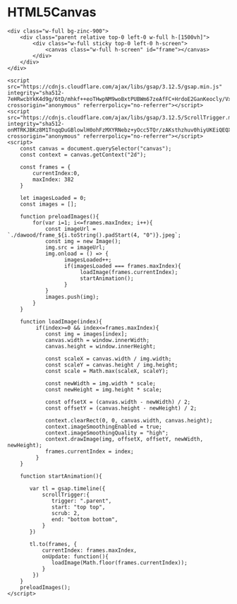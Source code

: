 # HTML5Canvas

<!DOCTYPE html>
<html lang="en">

<head>
    <meta charset="UTF-8">
    <meta name="viewport" content="width=device-width, initial-scale=1.0">
    <title>Canvas Animation</title>
    <script src="https://cdn.tailwindcss.com"></script>
</head>

<body>
    
    <div class="w-full bg-zinc-900">
        <div class="parent relative top-0 left-0 w-full h-[1500vh]">
            <div class="w-full sticky top-0 left-0 h-screen">
                <canvas class="w-full h-screen" id="frame"></canvas>
            </div>
        </div>
    </div>

    <script src="https://cdnjs.cloudflare.com/ajax/libs/gsap/3.12.5/gsap.min.js" integrity="sha512-7eHRwcbYkK4d9g/6tD/mhkf++eoTHwpNM9woBxtPUBWm67zeAfFC+HrdoE2GanKeocly/VxeLvIqwvCdk7qScg==" crossorigin="anonymous" referrerpolicy="no-referrer"></script>
    <script src="https://cdnjs.cloudflare.com/ajax/libs/gsap/3.12.5/ScrollTrigger.min.js" integrity="sha512-onMTRKJBKz8M1TnqqDuGBlowlH0ohFzMXYRNebz+yOcc5TQr/zAKsthzhuv0hiyUKEiQEQXEynnXCvNTOk50dg==" crossorigin="anonymous" referrerpolicy="no-referrer"></script>
    <script>
        const canvas = document.querySelector("canvas");
        const context = canvas.getContext("2d");

        const frames = {
            currentIndex:0,
            maxIndex: 382
        }

        let imagesLoaded = 0;
        const images = [];

        function preloadImages(){
            for(var i=1; i<=frames.maxIndex; i++){
                const imageUrl = `./dawood/frame_${i.toString().padStart(4, "0")}.jpeg`;
                const img = new Image();
                img.src = imageUrl;
                img.onload = () => {
                      imagesLoaded++;
                      if(imagesLoaded === frames.maxIndex){
                           loadImage(frames.currentIndex);
                           startAnimation();
                      }
                }
                images.push(img);
            }
        }
        
        function loadImage(index){
             if(index>=0 && index<=frames.maxIndex){
                const img = images[index];
                canvas.width = window.innerWidth;
                canvas.height = window.innerHeight;

                const scaleX = canvas.width / img.width;
                const scaleY = canvas.height / img.height;
                const scale = Math.max(scaleX, scaleY);

                const newWidth = img.width * scale;
                const newHeight = img.height * scale;

                const offsetX = (canvas.width - newWidth) / 2;
                const offsetY = (canvas.height - newHeight) / 2;

                context.clearRect(0, 0, canvas.width, canvas.height);
                context.imageSmoothingEnabled = true;
                context.imageSmoothingQuality = "high";
                context.drawImage(img, offsetX, offsetY, newWidth, newHeight);
                frames.currentIndex = index;
             }
        }
        
        function startAnimation(){
           
           var tl = gsap.timeline({
               scrollTrigger:{
                  trigger: ".parent",
                  start: "top top",
                  scrub: 2,
                  end: "bottom bottom",
               }
           })

           tl.to(frames, {
               currentIndex: frames.maxIndex,
               onUpdate: function(){
                  loadImage(Math.floor(frames.currentIndex));
               }
            })
        }
        preloadImages();
    </script>
</body>
</html>
